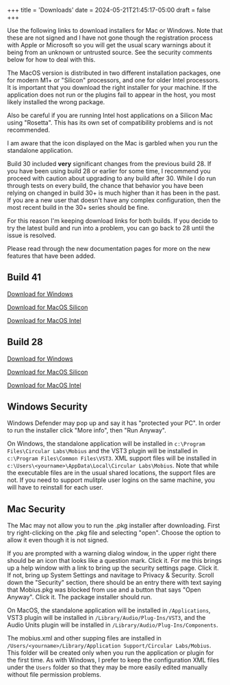 +++
title = 'Downloads'
date = 2024-05-21T21:45:17-05:00
draft = false
+++

Use the following links to download installers for Mac or Windows.  Note that these are not signed and I have not gone though the registration process with Apple or Microsoft so you will get the usual scary warnings about it being from an unknown or untrusted source.  See the security comments below for how to deal with this.

The MacOS version is distributed in two different installation packages, one for modern M1+ or "Silicon" processors, and one for older Intel processors.  It is important that you download the right installer for your machine.  If the application does not run or the plugins fail to appear in the host, you most likely installed the wrong package.

Also be careful if you are running Intel host applications on a Silicon Mac using "Rosetta".  This has its own set of compatibility problems and is not recommended.

I am aware that the icon displayed on the Mac is garbled when you run the standalone application.

Build 30 included **very** significant changes from the previous build
28.  If you have been using build 28 or earlier for some
time, I recommend you proceed with caution about upgrading to any build
after 30.  While I do run through tests on every build, the chance that behavior
you have been relying on changed in build 30+ is much higher than it has been in the past.
If you are a new user that doesn't have any complex configuration, then the most recent build in the 30+ series should be fine.

For this reason I'm keeping download links for both builds.  If you decide to try the latest build
and run into a problem, you can go back to 28 until the issue is resolved.

Please read through the new documentation pages for more on the new features that have been added.

## Build 41

[Download for Windows](https://www.mobiuslooper.com/MobiusSetup-41.exe)

[Download for MacOS Silicon](https://www.mobiuslooper.com/Mobius-41.pkg)

[Download for MacOS Intel](https://www.mobiuslooper.com/MobiusIntel-41.pkg)

## Build 28

[Download for Windows](https://www.mobiuslooper.com/MobiusSetup-28.exe)

[Download for MacOS Silicon](https://www.mobiuslooper.com/Mobius-28.pkg)

[Download for MacOS Intel](https://www.mobiuslooper.com/MobiusIntel-28.pkg)

## Windows Security

Windows Defender may pop up and say it has "protected your PC".  In order to run the installer click "More info", then "Run Anyway".

On Windows, the standalone application will be installed in `c:\Program Files\Circular Labs\Mobius` and the VST3 plugin will be installed
in `c:\Program Files\Common Files\VST3`.   XML support files will be installed in `c:\Users\<yourname>\AppData\Local\Circular Labs\Mobius`.
Note that while the executable files are in the usual shared locations, the support files are not.  If you need to support mulitple user logins on
the same machine, you will have to reinstall for each user.

## Mac Security

The Mac may not allow you to run the .pkg installer after downloading.  First try right-clicking on the .pkg file and selecting "open".  Choose the option to allow it even though it is not signed.

If you are prompted with a warning dialog window, in the upper right there should be an icon that looks like a question mark.  Click it.  For me this brings up a help window with a link to bring up the security settings page.  Click it.  If not, bring up System Settings and navitage to Privacy & Security.  Scroll down the "Security" section, there should be an entry there with text saying that Mobius.pkg was blocked from use and a button that says "Open Anyway".  Click it.  The package installer should run.

On MacOS, the standalone application will be installed in `/Applications`, VST3 plugin will be installed in `/Library/Audio/Plug-Ins/VST3`, and the Audio Units plugin will be installed in `/Library/Audio/Plug-Ins/Components`.

The mobius.xml and other supping files are installed in `/Users/<yourname>/Library/Application Support/Circular Labs/Mobius`.  This folder will be created only when you run the application or plugin for the first time.  As with Windows, I prefer to keep the configuration XML files under the `Users` folder so that they may be more easily edited manually without file permission problems.


